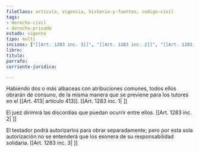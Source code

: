 ```yaml
---
fileClass: articulo, vigencia, historia-y-fuentes, codigo-civil
tags:
- derecho-civil
- derecho-privado
estado: vigente
tipo: multi
incisos: ["[[Art. 1283 inc. 3]]", "[[Art. 1283 inc. 2]]", "[[Art. 1283 inc. 1]]"]
libro:
titulo:
parrafo:
corriente-juridica:

---
```

Habiendo dos o más albaceas con atribuciones comunes, todos ellos obrarán de consuno, de la misma manera que se previene para los tutores en el [[Art. 413| artículo 413]]. [[Art. 1283 inc. 1| ]]

El juez dirimirá las discordias que puedan ocurrir entre ellos. [[Art. 1283 inc. 2| ]]

El testador podrá autorizarlos para obrar separadamente; pero por esta sola autorización no se entenderá que los exonera de su responsabilidad solidaria. [[Art. 1283 inc. 3| ]]
